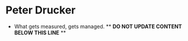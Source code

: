 Peter Drucker
=============

* What gets measured, gets managed.
** **DO NOT UPDATE CONTENT BELOW THIS LINE** **


